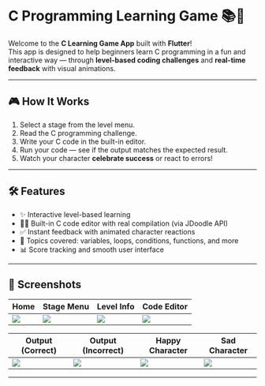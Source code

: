 # C Programming Learning Game 📚🧠

Welcome to the **C Learning Game App** built with **Flutter**!  
This app is designed to help beginners learn C programming in a fun and interactive way — through **level-based coding challenges** and **real-time feedback** with visual animations.

---

## 🎮 How It Works

1. Select a stage from the level menu.
2. Read the C programming challenge.
3. Write your C code in the built-in editor.
4. Run your code — see if the output matches the expected result.
5. Watch your character **celebrate success** or react to errors!

---

## 🛠️ Features

- ✨ Interactive level-based learning
- 🧑‍💻 Built-in C code editor with real compilation (via JDoodle API)
- ✅ Instant feedback with animated character reactions
- 🎯 Topics covered: variables, loops, conditions, functions, and more
- 📊 Score tracking and smooth user interface

---

## 📱 Screenshots

| Home | Stage Menu | Level Info | Code Editor |
|------|------------|------------|-------------|
| ![](https://github.com/user-attachments/assets/1dce12b9-c622-40f3-8674-7e74c0325b08) | ![](https://github.com/user-attachments/assets/85a34fcf-2014-4f73-bedb-a0e9c0959341) | ![](https://github.com/user-attachments/assets/4b146659-6752-420c-9026-837f2ac54184) | ![](https://github.com/user-attachments/assets/40892b68-ff4f-4464-88e2-a04490e0ea34) |

| Output (Correct) | Output (Incorrect) | Happy Character | Sad Character |
|------------------|--------------------|------------------|----------------|
| ![](https://github.com/user-attachments/assets/e25c0b1d-67cd-4a86-844a-10ea93b1600a) | ![](https://github.com/user-attachments/assets/83f37264-7903-435d-82d4-db8d29ec4e5a) | ![](https://github.com/user-attachments/assets/10e05949-5393-4e73-ae29-968603fdcde1) | ![](https://github.com/user-attachments/assets/ebbcfb6d-058b-4297-9b3d-060b3fcc8bb9) |

---
